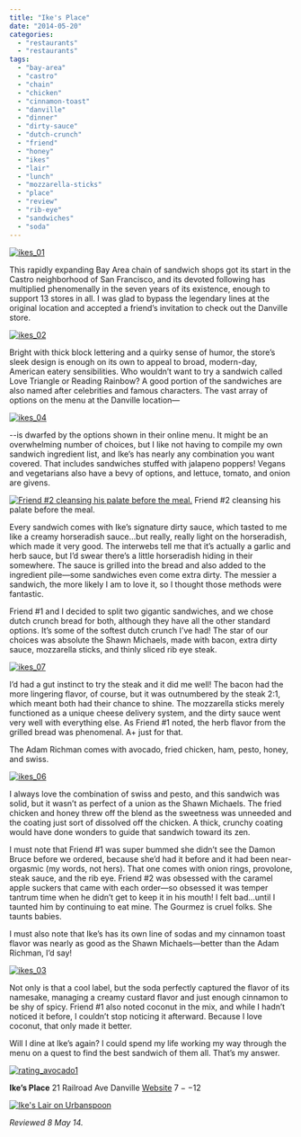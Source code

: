```yaml
---
title: "Ike's Place"
date: "2014-05-20"
categories:
  - "restaurants"
  - "restaurants"
tags:
  - "bay-area"
  - "castro"
  - "chain"
  - "chicken"
  - "cinnamon-toast"
  - "danville"
  - "dinner"
  - "dirty-sauce"
  - "dutch-crunch"
  - "friend"
  - "honey"
  - "ikes"
  - "lair"
  - "lunch"
  - "mozzarella-sticks"
  - "place"
  - "review"
  - "rib-eye"
  - "sandwiches"
  - "soda"
---
```


[![ikes_01](http://s3.amazonaws.com/thegourmez-wpmedia/2014/05/ikes_01-500x430.jpg)](http://www.thegourmez.com/2014/05/ikes-place/ikes_01/)

This rapidly expanding Bay Area chain of sandwich shops got its start in the Castro neighborhood of San Francisco, and its devoted following has multiplied phenomenally in the seven years of its existence, enough to  support 13 stores in all. I was glad to bypass the legendary lines at the original location and accepted a friend’s invitation to check out the Danville store.

[![ikes_02](http://s3.amazonaws.com/thegourmez-wpmedia/2014/05/ikes_02-500x332.jpg)](http://www.thegourmez.com/2014/05/ikes-place/ikes_02/)

Bright with thick block lettering and a quirky sense of humor, the store’s sleek design is enough on its own to appeal to broad, modern-day, American eatery sensibilities. Who wouldn’t want to try a sandwich called Love Triangle or Reading Rainbow? A good portion of the sandwiches are also named after celebrities and famous characters. The vast array of options on the menu at the Danville location—

[![ikes_04](http://s3.amazonaws.com/thegourmez-wpmedia/2014/05/ikes_04-500x332.jpg)](http://www.thegourmez.com/2014/05/ikes-place/ikes_04/)

\--is dwarfed by the options shown in their online menu. It might be an overwhelming number of choices, but I like not having to compile my own sandwich ingredient list, and Ike’s has nearly any combination you want covered. That includes sandwiches stuffed with jalapeno poppers! Vegans and vegetarians also have a bevy of options, and lettuce, tomato, and onion are givens.




<div class="caption">

[![Friend #2 cleansing his palate before the meal.](http://s3.amazonaws.com/thegourmez-wpmedia/2014/05/ikes_05-332x500.jpg)](http://www.thegourmez.com/2014/05/ikes-place/ikes_05/) Friend #2 cleansing his palate before the meal.</div>


Every sandwich comes with Ike’s signature dirty sauce, which tasted to me like a creamy horseradish sauce…but really, really light on the horseradish, which made it very good. The interwebs tell me that it’s actually a garlic and herb sauce, but I’d swear there’s a little horseradish hiding in their somewhere. The sauce is grilled into the bread and also added to the ingredient pile—some sandwiches even come extra dirty. The messier a sandwich, the more likely I am to love it, so I thought those methods were fantastic.

Friend #1 and I decided to split two gigantic sandwiches, and we chose dutch crunch bread for both, although they have all the other standard options. It’s some of the softest dutch crunch I’ve had! The star of our choices was absolute the Shawn Michaels, made with bacon, extra dirty sauce, mozzarella sticks, and thinly sliced rib eye steak.

[![ikes_07](http://s3.amazonaws.com/thegourmez-wpmedia/2014/05/ikes_07-500x332.jpg)](http://www.thegourmez.com/2014/05/ikes-place/ikes_07/)

I’d had a gut instinct to try the steak and it did me well! The bacon had the more lingering flavor, of course, but it was outnumbered by the steak 2:1, which meant both had their chance to shine. The mozzarella sticks merely functioned as a unique cheese delivery system, and the dirty sauce went very well with everything else. As Friend #1 noted, the herb flavor from the grilled bread was phenomenal. A+ just for that.

The Adam Richman comes with avocado, fried chicken, ham, pesto, honey, and swiss.

[![ikes_06](http://s3.amazonaws.com/thegourmez-wpmedia/2014/05/ikes_06-500x284.jpg)](http://www.thegourmez.com/2014/05/ikes-place/ikes_06/)

I always love the combination of swiss and pesto, and this sandwich was solid, but it wasn’t as perfect of a union as the Shawn Michaels. The fried chicken and honey threw off the blend as the sweetness was unneeded and the coating just sort of dissolved off the chicken. A thick, crunchy coating would have done wonders to guide that sandwich toward its zen.

I must note that Friend #1 was super bummed she didn’t see the Damon Bruce before we ordered, because she’d had it before and it had been near-orgasmic (my words, not hers). That one comes with onion rings, provolone, steak sauce, and the rib eye. Friend #2 was obsessed with the caramel apple suckers that came with each order—so obsessed it was temper tantrum time when he didn’t get to keep it in his mouth! I felt bad…until I taunted him by continuing to eat mine. The Gourmez is cruel folks. She taunts babies.

I must also note that Ike’s has its own line of sodas and my cinnamon toast flavor was nearly as good as the Shawn Michaels—better than the Adam Richman, I’d say!

[![ikes_03](http://s3.amazonaws.com/thegourmez-wpmedia/2014/05/ikes_03-332x500.jpg)](http://www.thegourmez.com/2014/05/ikes-place/ikes_03/)

Not only is that a cool label, but the soda perfectly captured the flavor of its namesake, managing a creamy custard flavor and just enough cinnamon to be shy of spicy. Friend #1 also noted coconut in the mix, and while I hadn’t noticed it before, I couldn’t stop noticing it afterward. Because I love coconut, that only made it better.

Will I dine at Ike’s again? I could spend my life working my way through the menu on a quest to find the best sandwich of them all. That’s my answer.

[![rating_avocado1](http://s3.amazonaws.com/thegourmez-wpmedia/2009/02/rating_avocado1.gif)](http://www.thegourmez.com/2009/02/restaurant-review-nanas-durham/rating_avocado1/)

**Ike’s Place** 21 Railroad Ave Danville [Website](http://ilikeikesplace.com/) $7--$12

[![Ike's Lair on Urbanspoon](http://www.urbanspoon.com/b/link/1771619/minilink.gif)](http://www.urbanspoon.com/r/6/1771619/restaurant/Ikes-Lair-Danville)

_Reviewed 8 May 14._
